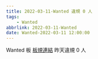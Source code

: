 ```yaml
---
title: 2022-03-11-Wanted 違規 0 人
tags:
    - Wanted
abbrlink: 2022-03-11-Wanted
date: Wanted-2022-03-11 12:00:00
---
```

Wanted 板 [板規連結](https://www.ptt.cc/bbs/Wanted/M.1608829773.A.D3B.html)
昨天違規 0 人
